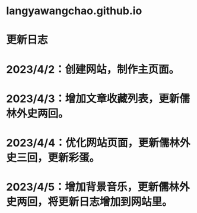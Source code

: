 # langyawangchao.github.io
# 更新日志
# 2023/4/2：创建网站，制作主页面。
# 2023/4/3：增加文章收藏列表，更新儒林外史两回。
# 2023/4/4：优化网站页面，更新儒林外史三回，更新彩蛋。
# 2023/4/5：增加背景音乐，更新儒林外史两回，将更新日志增加到网站里。
